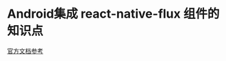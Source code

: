 # Android集成 react-native-flux 组件的知识点
  
  [官方文档参考](https://github.com/aksonov/react-native-router-flux/blob/master/docs/REDUX_FLUX.md)

